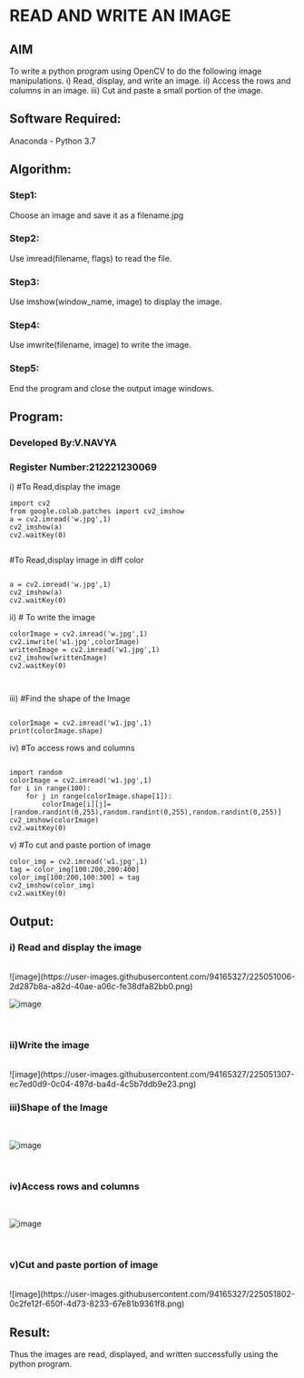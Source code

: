 # READ AND WRITE AN IMAGE
## AIM
To write a python program using OpenCV to do the following image manipulations.
i) Read, display, and write an image.
ii) Access the rows and columns in an image.
iii) Cut and paste a small portion of the image.

## Software Required:
Anaconda - Python 3.7
## Algorithm:
### Step1:
Choose an image and save it as a filename.jpg
### Step2:
Use imread(filename, flags) to read the file.
### Step3:
Use imshow(window_name, image) to display the image.
### Step4:
Use imwrite(filename, image) to write the image.
### Step5:
End the program and close the output image windows.
## Program:
### Developed By:V.NAVYA
### Register Number:212221230069 
i) #To Read,display the image
```
import cv2
from google.colab.patches import cv2_imshow
a = cv2.imread('w.jpg',1)
cv2_imshow(a)
cv2.waitKey(0)
  

```
#To Read,display image in diff color
```

a = cv2.imread('w.jpg',1)
cv2_imshow(a)
cv2.waitKey(0)
```
ii) # To write the image
```
colorImage = cv2.imread('w.jpg',1)
cv2.imwrite('w1.jpg',colorImage)
writtenImage = cv2.imread('w1.jpg',1)
cv2_imshow(writtenImage)
cv2.waitKey(0)



```
iii) #Find the shape of the Image
```python3

colorImage = cv2.imread('w1.jpg',1)
print(colorImage.shape)

```
iv) #To access rows and columns

```python3

import random
colorImage = cv2.imread('w1.jpg',1)
for i in range(100):
    for j in range(colorImage.shape[1]):
        colorImage[i][j]=[random.randint(0,255),random.randint(0,255),random.randint(0,255)]
cv2_imshow(colorImage)
cv2.waitKey(0)

```
v) #To cut and paste portion of image
```python3
color_img = cv2.imread('w1.jpg',1)
tag = color_img[100:200,200:400]
color_img[100:200,100:300] = tag
cv2_imshow(color_img)
cv2.waitKey(0)

```

## Output:

### i) Read and display the image

<br>
![image](https://user-images.githubusercontent.com/94165327/225051006-2d287b8a-a82d-40ae-a06c-fe38dfa82bb0.png)

![image](https://user-images.githubusercontent.com/94165327/225051180-b73968b5-8fbd-4cea-99c9-8f9bfdea251d.png)

<br>

### ii)Write the image

<br>
![image](https://user-images.githubusercontent.com/94165327/225051307-ec7ed0d9-0c04-497d-ba4d-4c5b7ddb9e23.png)

<br>

### iii)Shape of the Image

<br>

![image](https://user-images.githubusercontent.com/94165327/225051437-b6aea8fc-11e9-4225-980f-8966848e11f1.png)

<br>

### iv)Access rows and columns
<br>

![image](https://user-images.githubusercontent.com/94165327/225051550-f8aee187-da6c-4321-9ff0-d87854b19544.png)

<br>

### v)Cut and paste portion of image
<br>
![image](https://user-images.githubusercontent.com/94165327/225051802-0c2fe12f-650f-4d73-8233-67e81b9361f8.png)

<br>

## Result:
Thus the images are read, displayed, and written successfully using the python program.



